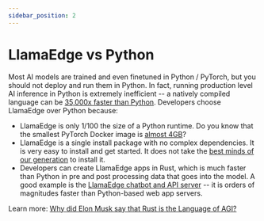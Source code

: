 ```yaml
---
sidebar_position: 2
---
```


# LlamaEdge vs Python

Most AI models are trained and even finetuned in Python / PyTorch, but you should not deploy and run them in Python. 
In fact, running production level AI inference in Python is extremely inefficient -- a natively compiled language
can be [35,000x faster than Python](https://www.modular.com/blog/how-mojo-gets-a-35-000x-speedup-over-python-part-1).
Developers choose LlamaEdge over Python because:

* LlamaEdge is only 1/100 the size of a Python runtime. Do you know that the smallest PyTorch Docker image is [almost 4GB](https://hub.docker.com/r/pytorch/pytorch/tags)?
* LlamaEdge is a single install package with no complex dependencies. It is very easy to install and get started. It does not take the [best minds of our generation](https://twitter.com/santiviquez/status/1676677829751177219) to install it.
* Developers can create LlamaEdge apps in Rust, which is much faster than Python in pre and post processing data that goes into the model. A good example is the [LlamaEdge chatbot and API server](https://github.com/LlamaEdge/LlamaEdge/tree/main/api-server) -- it is orders of magnitudes faster than Python-based web app servers.

Learn more: [Why did Elon Musk say that Rust is the Language of AGI?](https://blog.stackademic.com/why-did-elon-musk-say-that-rust-is-the-language-of-agi-eb36303ce341) 
